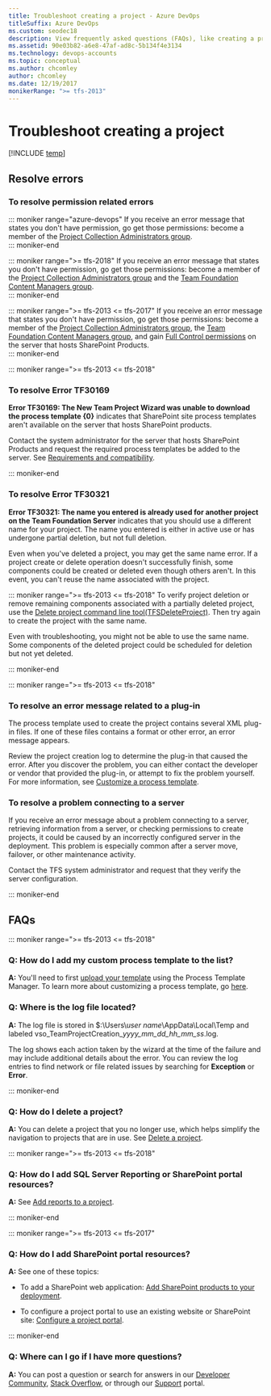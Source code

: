 ```yaml
---
title: Troubleshoot creating a project - Azure DevOps
titleSuffix: Azure DevOps
ms.custom: seodec18
description: View frequently asked questions (FAQs), like creating a project and how to resolve various errors.
ms.assetid: 90e03b82-a6e8-47af-ad8c-5b134f4e3134
ms.technology: devops-accounts
ms.topic: conceptual
ms.author: chcomley
author: chcomley
ms.date: 12/19/2017
monikerRange: ">= tfs-2013"
---
```


# Troubleshoot creating a project

[!INCLUDE [temp](../../includes/version-vsts-tfs-all-versions.md)]

## Resolve errors

### To resolve permission related errors

::: moniker range="azure-devops"
If you receive an error message that states you don't have permission, go get those permissions: become a member of the [Project Collection Administrators group](../security/set-project-collection-level-permissions.md).  
::: moniker-end

::: moniker range=">= tfs-2018"
If you receive an error message that states you don't have permission, go get those permissions: become a member of the [Project Collection Administrators group](../security/set-project-collection-level-permissions.md) and the [Team Foundation Content Managers group](../../report/admin/grant-permissions-to-reports.md).  
::: moniker-end

::: moniker range=">= tfs-2013 <= tfs-2017"
If you receive an error message that states you don't have permission, go get those permissions: become a member of the [Project Collection Administrators group](../security/set-project-collection-level-permissions.md), the [Team Foundation Content Managers group](../../report/admin/grant-permissions-to-reports.md), and gain [Full Control permissions](../security/set-sharepoint-permissions.md) on the server that hosts SharePoint Products.  
::: moniker-end

::: moniker range=">= tfs-2013 <= tfs-2018"

### To resolve Error TF30169

**Error TF30169: The New Team Project Wizard was unable to download the process template {0}** indicates that SharePoint site process templates aren't available on the server that hosts SharePoint products.

Contact the system administrator for the server that hosts SharePoint Products and request the required process templates be added to the server. See [Requirements and compatibility](/azure/devops/server/requirements).

::: moniker-end

### To resolve Error TF30321

**Error TF30321: The name you entered is already used for another project on the Team Foundation Server** indicates that you should use a different name for your project. The name you entered is either in active use or has undergone partial deletion, but not full deletion.

Even when you've deleted a project, you may get the same name error. If a project create or delete operation doesn't successfully finish, some components could be created or deleted even though others aren't. In this event, you can't reuse the name associated with the project.

::: moniker range=">= tfs-2013 <= tfs-2018"
To verify project deletion or remove remaining components associated with a partially deleted project, use the [Delete project command line tool(TFSDeleteProject)](/azure/devops/server/command-line/tfsdeleteproject-cmd). Then try again to create the project with the same name.

Even with troubleshooting, you might not be able to use the same name. Some components of the deleted project could be scheduled for deletion but not yet deleted.

::: moniker-end

::: moniker range=">= tfs-2013 <= tfs-2018"

### To resolve an error message related to a plug-in

The process template used to create the project contains several XML plug-in files. If one of these files contains a format or other error, an error message appears.

Review the project creation log to determine the plug-in that caused the error. After you discover the problem, you can either contact the developer or vendor that provided the plug-in, or attempt to fix the problem yourself. For more information, see [Customize a process template](../../reference/process-templates/customize-process.md).

### To resolve a problem connecting to a server

If you receive an error message about a problem connecting to a server, retrieving information from a server, or checking permissions to create projects, it could be caused by an incorrectly configured server in the deployment. This problem is especially common after a server move, failover, or other maintenance activity.

Contact the TFS system administrator and request that they verify the server configuration.

::: moniker-end

## FAQs

::: moniker range=">= tfs-2013 <= tfs-2018"

### Q: How do I add my custom process template to the list?

**A:** You'll need to first [upload your template](../../boards/work-items/guidance/manage-process-templates.md) using the Process Template Manager. To learn more about customizing a process template, go [here](../../reference/process-templates/customize-process.md).

<a id="log-file"> </a>

### Q: Where is the log file located?

**A:** The log file is stored in \$:\\Users\\_user name_\\AppData\\Local\\Temp and labeled vso_TeamProjectCreation\__yyyy_mm_dd_hh_mm_ss_.log.

The log shows each action taken by the wizard at the time of the failure and may include additional details about the error. You can review the log entries to find network or file related issues by searching for **Exception** or **Error**.

::: moniker-end

### Q: How do I delete a project?

**A:** You can delete a project that you no longer use, which helps simplify the navigation to projects that are in use. See [Delete a project](delete-project.md).

::: moniker range=">= tfs-2013 <= tfs-2018"

### Q: How do I add SQL Server Reporting or SharePoint portal resources?

**A:** See [Add reports to a project](../../report/admin/add-reports-to-a-team-project.md).

::: moniker-end

::: moniker range=">= tfs-2013 <= tfs-2017"

### Q: How do I add SharePoint portal resources?

**A:** See one of these topics:

- To add a SharePoint web application: [Add SharePoint products to your deployment](/azure/devops/server/admin/add-sharepoint-to-tfs).

- To configure a project portal to use an existing website or SharePoint site: [Configure a project portal](../../project/configure-or-add-a-project-portal.md).

::: moniker-end

### Q: Where can I go if I have more questions?

**A:** You can post a question or search for answers in our [Developer Community](https://developercommunity.visualstudio.com/spaces/21/index.html), [Stack Overflow](https://stackoverflow.com/questions/tagged/vs-team-services), or through our [Support](https://www.visualstudio.com/team-services/support/) portal.
